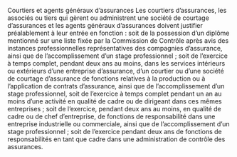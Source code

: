 Courtiers et agents généraux d’assurances
Les courtiers d’assurances, les associés ou tiers qui gèrent ou administrent une société de courtage d’assurances et les agents généraux d’assurances doivent justifier préalablement à leur entrée en fonction :
soit de la possession d’un diplôme mentionné sur une liste fixée par la Commission de Contrôle après avis des instances professionnelles représentatives des compagnies d’assurance, ainsi que de l’accomplissement d’un stage professionnel ;
soit de l’exercice à temps complet, pendant deux ans au moins, dans les services intérieurs ou extérieurs d’une entreprise d’assurance, d’un courtier ou d’une société de courtage d’assurance de fonctions relatives à la production ou à l’application de contrats d’assurance, ainsi que de l’accomplissement d’un stage professionnel, soit de l’exercice à temps complet pendant un an au moins d’une activité en qualité de cadre ou de dirigeant dans ces mêmes entreprises ;
soit de l’exercice, pendant deux ans au moins, en qualité de cadre ou de chef d’entreprise, de fonctions de responsabilité dans une entreprise industrielle ou commerciale, ainsi que de l’accomplissement d’un stage professionnel ;
soit de l’exercice pendant deux ans de fonctions de responsabilités en tant que cadre dans une administration de contrôle des assurances.